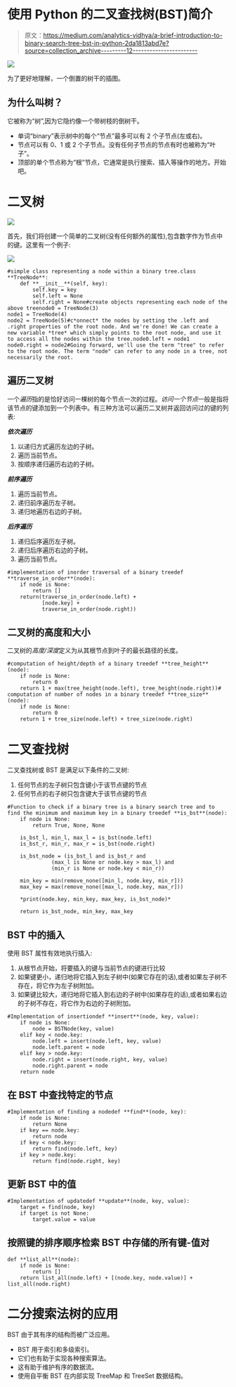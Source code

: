 # 使用 Python 的二叉查找树(BST)简介

> 原文：<https://medium.com/analytics-vidhya/a-brief-introduction-to-binary-search-tree-bst-in-python-2da1813abd7e?source=collection_archive---------12----------------------->

![](img/2aea77e63fa8b5e1ff9d63c9888ffd47.png)

为了更好地理解，一个倒置的树干的插图。

## 为什么叫树？

它被称为“树”,因为它隐约像一个带树枝的倒树干。

*   单词“binary”表示树中的每个“节点”最多可以有 2 个子节点(左或右)。
*   节点可以有 0、1 或 2 个子节点。没有任何子节点的节点有时也被称为“叶子”。
*   顶部的单个节点称为“根”节点，它通常是执行搜索、插入等操作的地方。开始吧。

# 二叉树

![](img/775cfe41ec4c1f98be23accee25e2ac7.png)

首先，我们将创建一个简单的二叉树(没有任何额外的属性),包含数字作为节点中的键。这里有一个例子:

![](img/21403a010f0561b80e39ae7a612bedb8.png)

```
#simple class representing a node within a binary tree.class **TreeNode**:
    def **__init__**(self, key):
        self.key = key
        self.left = None
        self.right = None#create objects representing each node of the above treenode0 = TreeNode(3)
node1 = TreeNode(4)
node2 = TreeNode(5)#c*onnect* the nodes by setting the .left and .right properties of the root node. And we're done! We can create a new variable *tree* which simply points to the root node, and use it to access all the nodes within the tree.node0.left = node1
node0.right = node2#Going forward, we'll use the term "tree" to refer to the root node. The term "node" can refer to any node in a tree, not necessarily the root.
```

## 遍历二叉树

一个*遍历*指的是恰好访问一棵树的每个节点一次的过程。*访问一个节点*一般是指将该节点的键添加到一个列表中。有三种方法可以遍历二叉树并返回访问过的键的列表:

***依次遍历***

1.  以递归方式遍历左边的子树。
2.  遍历当前节点。
3.  按顺序递归遍历右边的子树。

***前序遍历***

1.  遍历当前节点。
2.  递归前序遍历左子树。
3.  递归地遍历右边的子树。

***后序遍历***

1.  递归后序遍历左子树。
2.  递归后序遍历右边的子树。
3.  遍历当前节点。

```
#implementation of inorder traversal of a binary treedef **traverse_in_order**(node):
    if node is None: 
        return []
    return(traverse_in_order(node.left) + 
           [node.key] + 
           traverse_in_order(node.right))
```

## 二叉树的高度和大小

二叉树的*高度/深度*定义为从其根节点到叶子的最长路径的长度。

```
#computation of height/depth of a binary treedef **tree_height**(node):
    if node is None:
        return 0
    return 1 + max(tree_height(node.left), tree_height(node.right))# computation of number of nodes in a binary treedef **tree_size**(node):
    if node is None:
        return 0
    return 1 + tree_size(node.left) + tree_size(node.right)
```

# 二叉查找树

二叉查找树或 BST 是满足以下条件的二叉树:

1.  任何节点的左子树只包含键小于该节点键的节点
2.  任何节点的右子树只包含键大于该节点键的节点

```
#Function to check if a binary tree is a binary search tree and to find the minimum and maximum key in a binary treedef **is_bst**(node):
    if node is None:
        return True, None, None

    is_bst_l, min_l, max_l = is_bst(node.left)
    is_bst_r, min_r, max_r = is_bst(node.right)

    is_bst_node = (is_bst_l and is_bst_r and 
              (max_l is None or node.key > max_l) and 
              (min_r is None or node.key < min_r))

    min_key = min(remove_none([min_l, node.key, min_r]))
    max_key = max(remove_none([max_l, node.key, max_r]))

    *print(node.key, min_key, max_key, is_bst_node)*

    return is_bst_node, min_key, max_key
```

## BST 中的插入

使用 BST 属性有效地执行插入:

1.  从根节点开始，将要插入的键与当前节点的键进行比较
2.  如果键更小，递归地将它插入到左子树中(如果它存在的话),或者如果左子树不存在，将它作为左子树附加。
3.  如果键比较大，递归地将它插入到右边的子树中(如果存在的话),或者如果右边的子树不存在，将它作为右边的子树附加。

```
#Implementation of insertiondef **insert**(node, key, value):
    if node is None:
        node = BSTNode(key, value)
    elif key < node.key:
        node.left = insert(node.left, key, value)
        node.left.parent = node
    elif key > node.key:
        node.right = insert(node.right, key, value)
        node.right.parent = node
    return node
```

## 在 BST 中查找特定的节点

```
#Implementation of finding a nodedef **find**(node, key):
    if node is None:
        return None
    if key == node.key:
        return node
    if key < node.key:
        return find(node.left, key)
    if key > node.key:
        return find(node.right, key)
```

## 更新 BST 中的值

```
#Implementation of updatedef **update**(node, key, value):
    target = find(node, key)
    if target is not None:
        target.value = value
```

## 按照键的排序顺序检索 BST 中存储的所有键-值对

```
def **list_all**(node):
    if node is None:
        return []
    return list_all(node.left) + [(node.key, node.value)] + list_all(node.right)
```

# 二分搜索法树的应用

BST 由于其有序的结构而被广泛应用。

*   BST 用于索引和多级索引。
*   它们也有助于实现各种搜索算法。
*   这有助于维护有序的数据流。
*   使用自平衡 BST 在内部实现 TreeMap 和 TreeSet 数据结构。